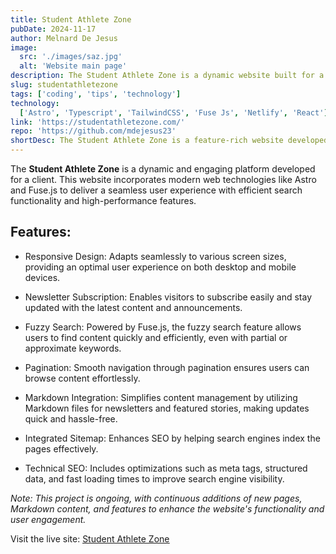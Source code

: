 ```yaml
---
title: Student Athlete Zone
pubDate: 2024-11-17
author: Melnard De Jesus
image:
  src: './images/saz.jpg'
  alt: 'Website main page'
description: The Student Athlete Zone is a dynamic website built for a client, featuring responsive design, newsletter subscriptions, fuzzy search, and technical SEO, all powered by modern web technologies like Astro and Fuse.js.
slug: studentathletezone
tags: ['coding', 'tips', 'technology']
technology:
  ['Astro', 'Typescript', 'TailwindCSS', 'Fuse Js', 'Netlify', 'React']
link: 'https://studentathletezone.com/'
repo: 'https://github.com/mdejesus23'
shortDesc: The Student Athlete Zone is a feature-rich website developed for a client, incorporating responsive design, fuzzy search, pagination, and technical SEO for an optimized user experience.
---
```


The **Student Athlete Zone** is a dynamic and engaging platform developed for a client. This website incorporates modern web technologies like Astro and Fuse.js to deliver a seamless user experience with efficient search functionality and high-performance features.

## Features:

- <i class="fas fa-mobile-alt text-lblue"></i> Responsive Design: Adapts seamlessly to various screen sizes, providing an optimal user experience on both desktop and mobile devices.

- <i class="fas fa-envelope text-lblue"></i> Newsletter Subscription: Enables visitors to subscribe easily and stay updated with the latest content and announcements.

- <i class="fas fa-search text-lblue"></i> Fuzzy Search: Powered by Fuse.js, the fuzzy search feature allows users to find content quickly and efficiently, even with partial or approximate keywords.

- <i class="fas fa-pagination text-lblue"></i> Pagination: Smooth navigation through pagination ensures users can browse content effortlessly.

- <i class="fas fa-file-alt text-lblue"></i> Markdown Integration: Simplifies content management by utilizing Markdown files for newsletters and featured stories, making updates quick and hassle-free.

- <i class="fas fa-sitemap text-lblue"></i> Integrated Sitemap: Enhances SEO by helping search engines index the pages effectively.

- <i class="fas fa-search text-lblue"></i> Technical SEO: Includes optimizations such as meta tags, structured data, and fast loading times to improve search engine visibility.

_Note: This project is ongoing, with continuous additions of new pages, Markdown content, and features to enhance the website's functionality and user engagement._

Visit the live site: <a href="https://studentathletezone.com/" target="_blank"><u>Student Athlete Zone</u></a>
